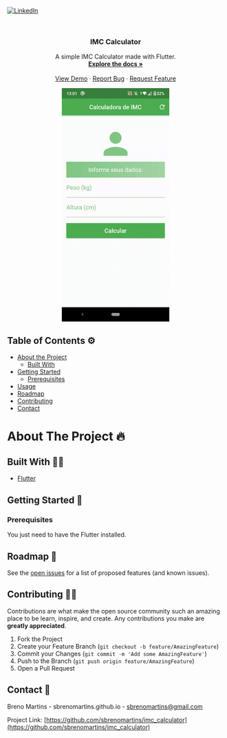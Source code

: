 [![LinkedIn][linkedin-shield]][linkedin-url]



<!-- PROJECT LOGO -->
<br />
<p align="center">

  <h3 align="center">IMC Calculator</h3>

  <p align="center">
    A simple IMC Calculator made with Flutter.
    <br />
    <a href="https://github.com/sbrenomartins/imc_calculator"><strong>Explore the docs »</strong></a>
    <br />
    <br />
    <a href="https://github.com/sbrenomartins/imc_calculator">View Demo</a>
    ·
    <a href="https://github.com/sbrenomartins/imc_calculator/issues">Report Bug</a>
    ·
    <a href="https://github.com/sbrenomartins/imc_calculator/issues">Request Feature</a>
  </p>
  
  <p align="center">
    <img src="./imc.gif" width="250px;" />
  </p>
</p>



<!-- TABLE OF CONTENTS -->
## Table of Contents ⚙

* [About the Project](#about-the-project)
  * [Built With](#built-with)
* [Getting Started](#getting-started)
  * [Prerequisites](#prerequisites)
* [Usage](#usage)
* [Roadmap](#roadmap)
* [Contributing](#contributing)
* [Contact](#contact)



<!-- ABOUT THE PROJECT -->
# About The Project 🔥

## Built With 👷‍♀️

* [Flutter]()

## Getting Started 🚀

### Prerequisites 

You just need to have the Flutter installed.

<!-- ROADMAP -->
## Roadmap 🏁

See the [open issues](https://github.com/github_username/repo/issues) for a list of proposed features (and known issues).



<!-- CONTRIBUTING -->
## Contributing 🙋‍♀️

Contributions are what make the open source community such an amazing place to be learn, inspire, and create. Any contributions you make are **greatly appreciated**.

1. Fork the Project
2. Create your Feature Branch (`git checkout -b feature/AmazingFeature`)
3. Commit your Changes (`git commit -m 'Add some AmazingFeature'`)
4. Push to the Branch (`git push origin feature/AmazingFeature`)
5. Open a Pull Request


<!-- CONTACT -->
## Contact 📱

Breno Martins - sbrenomartins.github.io - sbrenomartins@gmail.com

Project Link: [https://github.com/sbrenomartins/imc_calculator](https://github.com/sbrenomartins/imc_calculator)


<!-- MARKDOWN LINKS & IMAGES -->
<!-- https://www.markdownguide.org/basic-syntax/#reference-style-links -->
[linkedin-shield]: https://img.shields.io/badge/-LinkedIn-black.svg?style=flat-square&logo=linkedin&colorB=555
[linkedin-url]: https://linkedin.com/in/breno-m-silva
[product-screenshot]: ./imc.gif 
